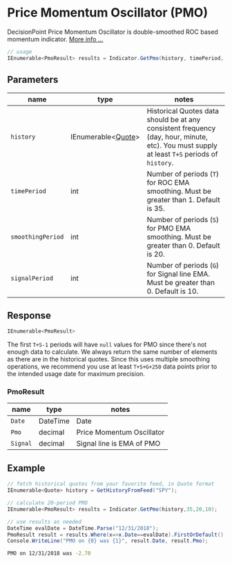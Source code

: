 ﻿# Price Momentum Oscillator (PMO)

DecisionPoint Price Momentum Oscillator is double-smoothed ROC based momentum indicator.
[More info ...](https://school.stockcharts.com/doku.php?id=technical_indicators:dppmo)

```csharp
// usage
IEnumerable<PmoResult> results = Indicator.GetPmo(history, timePeriod, smoothingPeriod, signalPeriod);
```

## Parameters

| name | type | notes
| -- |-- |--
| `history` | IEnumerable\<[Quote](../../docs/GUIDE.md#quote)\> | Historical Quotes data should be at any consistent frequency (day, hour, minute, etc).  You must supply at least `T+S` periods of `history`.
| `timePeriod` | int | Number of periods (`T`) for ROC EMA smoothing.  Must be greater than 1.  Default is 35.
| `smoothingPeriod` | int | Number of periods (`S`) for PMO EMA smoothing.  Must be greater than 0.  Default is 20.
| `signalPeriod` | int | Number of periods (`G`) for Signal line EMA.  Must be greater than 0.  Default is 10.

## Response

```csharp
IEnumerable<PmoResult>
```

The first `T+S-1` periods will have `null` values for PMO since there's not enough data to calculate.  We always return the same number of elements as there are in the historical quotes.  Since this uses multiple smoothing operations, we recommend you use at least `T+S+G+250` data points prior to the intended usage date for maximum precision.

### PmoResult

| name | type | notes
| -- |-- |--
| `Date` | DateTime | Date
| `Pmo` | decimal | Price Momentum Oscillator
| `Signal` | decimal | Signal line is EMA of PMO

## Example

```csharp
// fetch historical quotes from your favorite feed, in Quote format
IEnumerable<Quote> history = GetHistoryFromFeed("SPY");

// calculate 20-period PMO
IEnumerable<PmoResult> results = Indicator.GetPmo(history,35,20,10);

// use results as needed
DateTime evalDate = DateTime.Parse("12/31/2018");
PmoResult result = results.Where(x=>x.Date==evalDate).FirstOrDefault();
Console.WriteLine("PMO on {0} was {1}", result.Date, result.Pmo);
```

```bash
PMO on 12/31/2018 was -2.70
```
